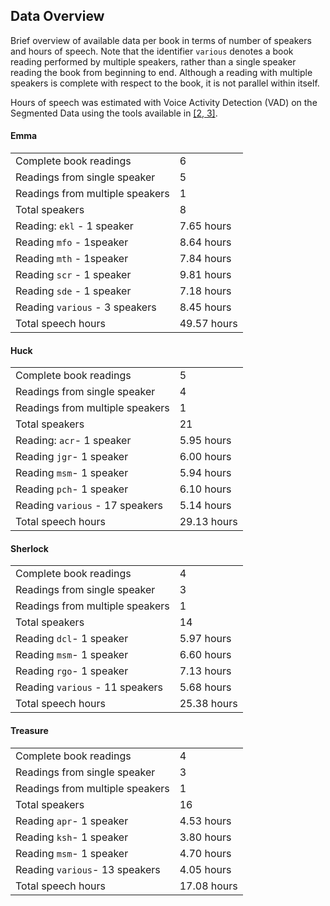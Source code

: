 ## Data Overview

Brief overview of available data per book in terms of number of speakers and hours of speech. Note that the identifier `various` denotes a book reading performed by multiple speakers, rather than a single speaker reading the book from beginning to end. Although a reading with multiple speakers is complete with respect to the book, it is not parallel within itself.

Hours of speech was estimated with Voice Activity Detection (VAD) on the Segmented Data using the tools available in [[2, 3]](https://msamribeiro.github.io/parallel-corpus/#references).

#### Emma

|                                 |             |
| ------------------------------- | ----------- |
| Complete book readings          | 6           |
| Readings from single speaker    | 5           |
| Readings from multiple speakers | 1           |
| Total speakers                  | 8           |
| Reading: `ekl` - 1 speaker      | 7.65 hours  |
| Reading `mfo`  - 1speaker       | 8.64 hours  |
| Reading `mth` - 1speaker        | 7.84 hours  |
| Reading `scr` - 1 speaker       | 9.81 hours  |
| Reading `sde` - 1 speaker       | 7.18 hours  |
| Reading `various` - 3 speakers  | 8.45 hours  |
| Total speech hours              | 49.57 hours |

#### Huck

|                                 |             |
| ------------------------------- | ----------- |
| Complete book readings          | 5           |
| Readings from single speaker    | 4           |
| Readings from multiple speakers | 1           |
| Total speakers                  | 21          |
| Reading: `acr`- 1 speaker       | 5.95 hours  |
| Reading `jgr`- 1 speaker        | 6.00 hours  |
| Reading `msm`- 1 speaker        | 5.94 hours  |
| Reading `pch`- 1 speaker        | 6.10 hours  |
| Reading `various` - 17 speakers | 5.14 hours  |
| Total speech hours              | 29.13 hours |

#### Sherlock

|                                 |             |
| ------------------------------- | ----------- |
| Complete book readings          | 4           |
| Readings from single speaker    | 3           |
| Readings from multiple speakers | 1           |
| Total speakers                  | 14          |
| Reading `dcl`- 1 speaker        | 5.97 hours  |
| Reading `msm`- 1 speaker        | 6.60 hours  |
| Reading `rgo`- 1 speaker        | 7.13 hours  |
| Reading `various` - 11 speakers | 5.68 hours  |
| Total speech hours              | 25.38 hours |

#### Treasure

|                                 |             |
| ------------------------------- | ----------- |
| Complete book readings          | 4           |
| Readings from single speaker    | 3           |
| Readings from multiple speakers | 1           |
| Total speakers                  | 16          |
| Reading `apr`- 1 speaker        | 4.53 hours  |
| Reading `ksh`- 1 speaker        | 3.80 hours  |
| Reading `msm`- 1 speaker        | 4.70 hours  |
| Reading `various`- 13 speakers  | 4.05 hours  |
| Total speech hours              | 17.08 hours |

